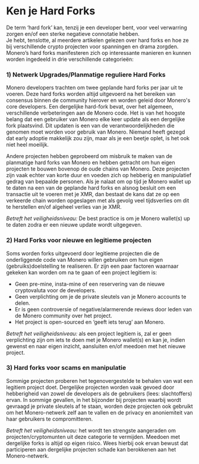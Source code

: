 # Ken je Hard Forks

De term ‘hard fork’ kan, tenzij je een developer bent, voor veel verwarring zorgen en/of een sterke negatieve connotatie hebben.  
Je hebt, tenslotte, al meerdere artikelen gelezen over hard forks en hoe ze bij verschillende crypto projecten voor spanningen en drama zorgden. Monero’s hard forks manifesteren zich op interessante manieren en kunnen worden ingedeeld in drie verschillende categorieën:  

### 1) Netwerk Upgrades/Planmatige reguliere Hard Forks

Monero developers trachten om twee geplande hard forks per jaar uit te voeren. Deze hard forks worden altijd uitgevoerd na het bereiken van consensus binnen de community hierover en worden geleid door Monero's core developers. Een dergelijke hard-fork bevat, over het algemeen, verschillende verbeteringen aan de Monero code. Het is van het hoogste belang dat een gebruiker van Monero elke keer update als een dergelijke fork plaatsvind. Dit updaten is een van de verantwoordelijkheden die genomen moet worden voor gebruik van Monero. Niemand heeft gezegd dat early adoptie makkelijk zou zijn, maar als je een beetje oplet, is het ook niet heel moeilijk.

Andere projecten hebben geprobeerd om misbruik te maken van de planmatige hard forks van Monero en hebben getracht om hun eigen projecten te bouwen bovenop de oude chains van Monero. Deze projecten zijn vaak echter van korte duur en voeden zich op hebberig en manipulatief gedrag van bepaalde personen. Als je nalaat om op tijd je Monero wallet up te daten na een van de geplande hard forks en alsnog besluit om een transactie uit te voeren met je XMR, dan bestaat de kans dat ze op een verkeerde chain worden opgeslagen met als gevolg veel tijdsverlies om dit te herstellen en/of algeheel verlies van je XMR.

_Betreft het veiligheidsniveau:_ De best practice is om je  Monero wallet(s) up te daten zodra er een nieuwe update wordt uitgegeven.

### 2) Hard Forks voor nieuwe en legitieme projecten

Soms worden forks uitgevoerd door legitieme projecten die de onderliggende code van Monero willen gebruiken om hun eigen (gebruiks)doelstelling te realiseren. Er zijn een paar factoren waarnaar gekeken kan worden om na te gaan of een project legitiem is:

- Geen pre-mine, insta-mine of een reservering van de nieuwe cryptovaluta voor de developers.
- Geen verplichting om je de private sleutels van je Monero accounts te delen.
- Er is geen controversie of negative/alarmerende reviews door leden van de Monero community over het project.
- Het project is open-sourced en ‘geeft iets terug’ aan Monero.

_Betreft het veiligheidsniveau:_ als een project legitiem is, zal er geen verplichting zijn om iets te doen met je Monero wallet(s) en kan je, indien gewenst en naar eigen inzicht, aansluiten en/of meedoen met het nieuwe project.

### 3) Hard forks voor scams en manipulatie

Sommige projecten proberen het tegenovergestelde te behalen van wat een legitiem project doet. Dergelijke projecten worden vaak gevoed door hebberigheid van zowel de developers als de gebruikers (lees: slachtoffers) ervan. In sommige gevallen, in het bijzonder bij projecten waarbij wordt gevraagd je private sleutels af te staan, worden deze projecten ook gebruikt om het Monero-netwerk zelf aan te vallen en de privacy en anoniemiteit van haar gebruikers te compromitteren. 

_Betreft het veiligheidsniveau:_ het wordt ten strengste aangeraden om projecten/cryptomunten uit deze categorie te vermijden. Meedoen met dergelijke forks is altijd op eigen risico. Wees hierbij ook ervan bewust dat participeren aan dergelijke projecten schade kan berokkenen aan het Monero-netwerk. 
